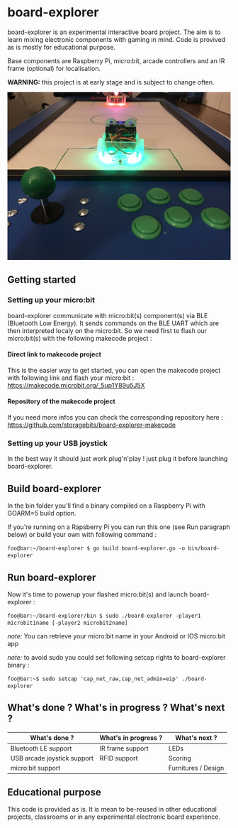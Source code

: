 # board-explorer

board-explorer is an experimental interactive board project. The aim is to learn mixing electronic components with gaming in mind. Code is provived as is mostly for educational purpose. 

Base components are Raspberry Pi, micro:bit, arcade controllers and an IR frame (optional) for localisation. 

**WARNING:** this project is at early stage and is subject to change often.

![board-explorer](https://github.com/storagebits/board-explorer/blob/master/images/board-explorer.jpg?raw=true)

## Getting started

### Setting up your micro:bit

board-explorer communicate with micro:bit(s) component(s) via BLE (Bluetooth Low Energy). It sends commands on the BLE UART which are then interpreted localy on the micro:bit. So we need first to flash our micro:bit(s) with the following makecode project :

#### Direct link to makecode project

This is the easier way to get started, you can open the makecode project with following link and flash your micro:bit :
https://makecode.microbit.org/_5up1Y89u5J5X

#### Repository of the makecode project

If you need more infos you can check the corresponding repository here :
https://github.com/storagebits/board-explorer-makecode

### Setting up your USB joystick

In the best way it should just work plug'n'play ! just plug it before launching board-explorer.

## Build board-explorer

In the bin folder you'll find a binary compiled on a Raspberry Pi with GOARM=5 build option.

If you're running on a Rapsberry Pi you can run this one (see Run paragraph below) or build your own with following command :

```console
foo@bar:~/board-explorer $ go build board-explorer.go -o bin/board-explorer
```

## Run board-explorer

Now it's time to powerup your flashed micro:bit(s) and launch board-explorer :

```console
foo@bar:~/board-explorer/bin $ sudo ./board-explorer -player1 microbit1name [-player2 microbit2name]
```

_note:_ You can retrieve your micro:bit name in your Android or IOS micro:bit app

_note:_ to avoid sudo you could set following setcap rights to board-explorer binary :
```console
foo@bar:~$ sudo setcap 'cap_net_raw,cap_net_admin=eip' ./board-explorer
```

## What's done ? What's in progress ? What's next ? 

| What's done ?               | What's in progress ?  | What's next ?       |
|-----------------------------|-----------------------|---------------------|
| Bluetooth LE support        | IR frame support      | LEDs                |
| USB arcade joystick support | RFID support          | Scoring             |
| micro:bit support           |                       | Furnitures / Design |


## Educational purpose

This code is provided as is. It is mean to be-reused in other educational projects, classrooms or in any experimental electronic board experience. 
